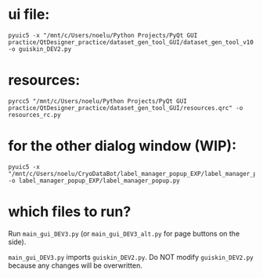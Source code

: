 # ui file:
```
pyuic5 -x "/mnt/c/Users/noelu/Python Projects/PyQt GUI practice/QtDesigner_practice/dataset_gen_tool_GUI/dataset_gen_tool_v10.ui" -o guiskin_DEV2.py
```

# resources:
```
pyrcc5 "/mnt/c/Users/noelu/Python Projects/PyQt GUI practice/QtDesigner_practice/dataset_gen_tool_GUI/resources.qrc" -o resources_rc.py
```


# for the other dialog window (WIP):
```
pyuic5 -x "/mnt/c/Users/noelu/CryoDataBot/label_manager_popup_EXP/label_manager_popup.ui" -o label_manager_popup_EXP/label_manager_popup.py
```

# which files to run?
Run ```main_gui_DEV3.py``` (or ```main_gui_DEV3_alt.py``` for page buttons on the side). 

```main_gui_DEV3.py``` imports ```guiskin_DEV2.py```. Do NOT modify ```guiskin_DEV2.py``` because any changes will be overwritten.